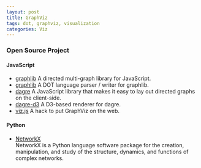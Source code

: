 ```yaml
---
layout: post
title: GraphViz
tags: dot, graphviz, visualization
categories: Viz
---
```


### Open Source Project
#### JavaScript
- [graphlib](https://github.com/cpettitt/graphlib/wiki) A directed multi-graph library for JavaScript.  
- [graphlib](https://github.com/cpettitt/graphlib-dot/wiki) A DOT language parser / writer for graphlib.  
- [dagre](https://github.com/cpettitt/dagre/wiki) A JavaScript library that makes it easy to lay out directed graphs on the client-side.  
- [dagre-d3](https://github.com/cpettitt/dagre-d3/wiki) A D3-based renderer for dagre.  
- [viz.js](https://github.com/mdaines/viz.js) A hack to put GraphViz on the web.  

#### Python
- [NetworkX](http://networkx.lanl.gov/archive/networkx-1.6/index.html)  
NetworkX is a Python language software package for the creation, manipulation, and study of the structure, dynamics, and functions of complex networks.